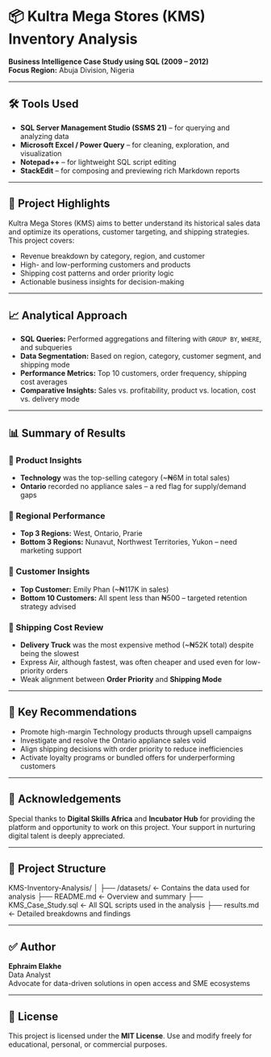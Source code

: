 # 📦 Kultra Mega Stores (KMS) Inventory Analysis

**Business Intelligence Case Study using SQL (2009 – 2012)**  
**Focus Region:** Abuja Division, Nigeria  

---

## 🛠️ Tools Used

- **SQL Server Management Studio (SSMS 21)** – for querying and analyzing data  
- **Microsoft Excel / Power Query** – for cleaning, exploration, and visualization  
- **Notepad++** – for lightweight SQL script editing  
- **StackEdit** – for composing and previewing rich Markdown reports  

---

## 🎯 Project Highlights

Kultra Mega Stores (KMS) aims to better understand its historical sales data and optimize its operations, customer targeting, and shipping strategies. This project covers:

- Revenue breakdown by category, region, and customer
- High- and low-performing customers and products
- Shipping cost patterns and order priority logic
- Actionable business insights for decision-making

---

## 📈 Analytical Approach

- **SQL Queries:** Performed aggregations and filtering with `GROUP BY`, `WHERE`, and subqueries  
- **Data Segmentation:** Based on region, category, customer segment, and shipping mode  
- **Performance Metrics:** Top 10 customers, order frequency, shipping cost averages  
- **Comparative Insights:** Sales vs. profitability, product vs. location, cost vs. delivery mode

---

## 📊 Summary of Results

### 🔹 Product Insights
- **Technology** was the top-selling category (~₦6M in total sales)
- **Ontario** recorded no appliance sales – a red flag for supply/demand gaps

### 🔹 Regional Performance
- **Top 3 Regions:** West, Ontario, Prarie  
- **Bottom 3 Regions:** Nunavut, Northwest Territories, Yukon – need marketing support

### 🔹 Customer Insights
- **Top Customer:** Emily Phan (~₦117K in sales)
- **Bottom 10 Customers:** All spent less than ₦500 – targeted retention strategy advised

### 🔹 Shipping Cost Review
- **Delivery Truck** was the most expensive method (~₦52K total) despite being the slowest  
- Express Air, although fastest, was often cheaper and used even for low-priority orders  
- Weak alignment between **Order Priority** and **Shipping Mode**

---

## 🧠 Key Recommendations

- Promote high-margin Technology products through upsell campaigns  
- Investigate and resolve the Ontario appliance sales void  
- Align shipping decisions with order priority to reduce inefficiencies  
- Activate loyalty programs or bundled offers for underperforming customers

---

## 🙏 Acknowledgements

Special thanks to **Digital Skills Africa** and **Incubator Hub** for providing the platform and opportunity to work on this project. Your support in nurturing digital talent is deeply appreciated.

---

## 📂 Project Structure

KMS-Inventory-Analysis/
│
├── /datasets/ ← Contains the data used for analysis
├── README.md ← Overview and summary
├── KMS_Case_Study.sql ← All SQL scripts used in the analysis
├── results.md ← Detailed breakdowns and findings




---

## ✅ Author

**Ephraim Elakhe**  
Data Analyst  
Advocate for data-driven solutions in open access and SME ecosystems  

---

## 📎 License

This project is licensed under the **MIT License**. Use and modify freely for educational, personal, or commercial purposes.

